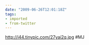 ```yaml
---
date: "2009-06-26T12:01:18Z"
tags:
- imported
- from-twitter
---
```

http://i44.tinypic.com/27yai2q.jpg #MJ

